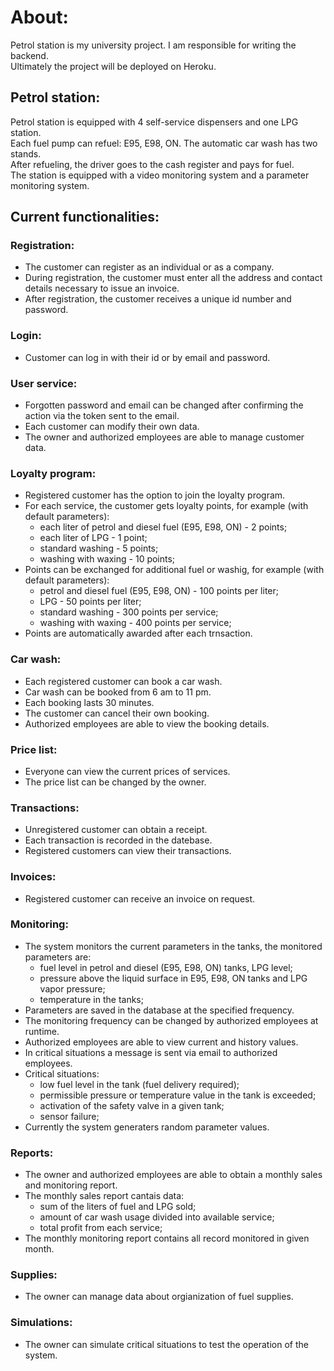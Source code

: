 # About:
Petrol station is my university project. I am responsible for writing the backend.  
Ultimately the project will be deployed on Heroku.

## Petrol station:
Petrol station is equipped with 4 self-service dispensers and one LPG station.  
Each fuel pump can refuel: E95, E98, ON. The automatic car wash has two stands.  
After refueling, the driver goes to the cash register and pays for fuel.  
The station is equipped with a video monitoring system and a parameter monitoring system.  

## Current functionalities: 
### Registration:
* The customer can register as an individual or as a company.
* During registration, the customer must enter all the address and contact details necessary to issue an invoice.
* After registration, the customer receives a unique id number and password.
### Login:
* Customer can log in with their id or by email and password.
### User service:
* Forgotten password and email can be changed after confirming the action via the token sent to the email.
* Each customer can modify their own data. 
* The owner and authorized employees are able to manage customer data.
### Loyalty program:
* Registered customer has the option to join the loyalty program.
* For each service, the customer gets loyalty points, for example (with default parameters):
  * each liter of petrol and diesel fuel (E95, E98, ON) - 2 points;
  * each liter of LPG - 1 point;
  * standard washing - 5 points;
  * washing with waxing - 10 points;
* Points can be exchanged for additional fuel or washig, for example (with default parameters):
  * petrol and diesel fuel (E95, E98, ON) - 100 points per liter;
  * LPG - 50 points per liter;
  * standard washing - 300 points per service;
  * washing with waxing - 400 points per service;
* Points are automatically awarded after each trnsaction.
### Car wash:
* Each registered customer can book a car wash.
* Car wash can be booked from 6 am to 11 pm.
* Each booking lasts 30 minutes.
* The customer can cancel their own booking.
* Authorized employees are able to view the booking details.
### Price list:
* Everyone can view the current prices of services.
* The price list can be changed by the owner.
### Transactions:
* Unregistered customer can obtain a receipt.
* Each transaction is recorded in the datebase.
* Registered customers can view their transactions.
### Invoices:
* Registered customer can receive an invoice on request.
### Monitoring:
* The system monitors the current parameters in the tanks, the monitored parameters are:
  * fuel level in petrol and diesel (E95, E98, ON) tanks, LPG level;
  * pressure above the liquid surface in E95, E98, ON tanks and LPG vapor pressure;
  * temperature in the tanks;
* Parameters are saved in the database at the specified frequency.
* The monitoring frequency can be changed by authorized employees at runtime.
* Authorized employees are able to view current and history values.
* In critical situations a message is sent via email to authorized employees.
* Critical situations:
  * low fuel level in the tank (fuel delivery required);
  * permissible pressure or temperature value in the tank is exceeded;
  * activation of the safety valve in a given tank;
  * sensor failure;
* Currently the system generaters random parameter values.
### Reports:
* The owner and authorized employees are able to obtain a monthly sales and monitoring report.
* The monthly sales report cantais data:
  * sum of the liters of fuel and LPG sold;
  * amount of car wash usage divided into available service;
  * total profit from each service;
* The monthly monitoring report contains all record monitored in given month.
### Supplies:
* The owner can manage data about orgianization of fuel supplies.
### Simulations:
* The owner can simulate critical situations to test the operation of the system.
